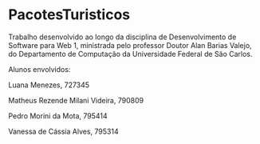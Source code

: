 # PacotesTuristicos
Trabalho desenvolvido ao longo da disciplina de Desenvolvimento de Software para Web 1, ministrada pelo professor Doutor Alan Barias Valejo, do Departamento de Computação da Universidade Federal de São Carlos. 

Alunos envolvidos: 

Luana Menezes, 727345

Matheus Rezende Milani Videira, 790809

Pedro Morini da Mota, 795414

Vanessa de Cássia Alves, 795314
